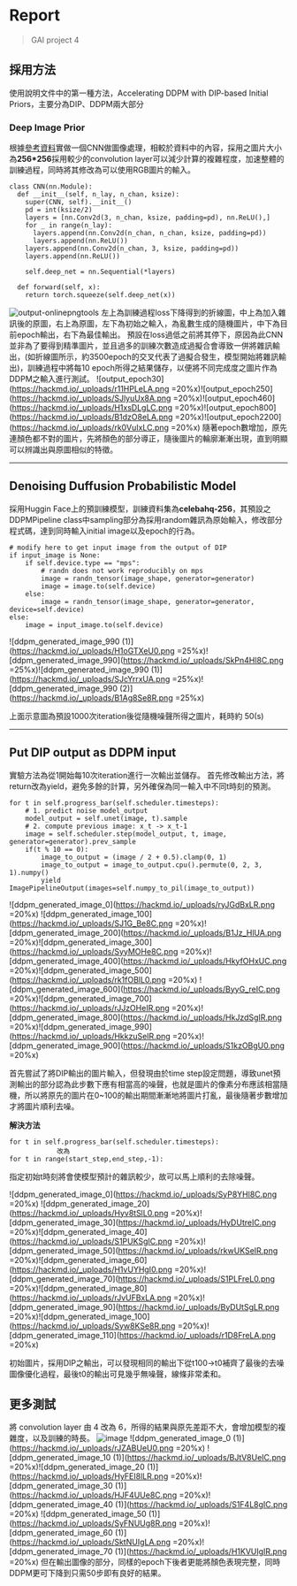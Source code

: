 # Report
>GAI project 4 

## 採用方法

使用說明文件中的第一種方法，Accelerating DDPM with DIP-based Initial Priors，主要分為DIP、DDPM兩大部分


### Deep Image Prior
根據[參考資料](https://youtu.be/FPzi8cUhNNY?si=8n8xqAq4LTwlreLy)實做一個CNN做圖像處理，相較於資料中的內容，採用之圖片大小為**256*256**採用較少的convolution layer可以減少計算的複雜程度，加速整體的訓練過程，同時將其修改為可以使用RGB圖片的輸入。
```python=
class CNN(nn.Module):
  def __init__(self, n_lay, n_chan, ksize):
    super(CNN, self).__init__()
    pd = int(ksize/2)
    layers = [nn.Conv2d(3, n_chan, ksize, padding=pd), nn.ReLU(),]
    for _ in range(n_lay):
      layers.append(nn.Conv2d(n_chan, n_chan, ksize, padding=pd))
      layers.append(nn.ReLU())
    layers.append(nn.Conv2d(n_chan, 3, ksize, padding=pd)) 
    layers.append(nn.ReLU())

    self.deep_net = nn.Sequential(*layers)

  def forward(self, x):
    return torch.squeeze(self.deep_net(x))
```


![output-onlinepngtools](https://hackmd.io/_uploads/BJuJWreIC.png)
左上為訓練過程loss下降得到的折線圖，中上為加入雜訊後的原圖，右上為原圖，左下為初始之輸入，為亂數生成的隨機圖片，中下為目前epoch輸出，右下為最佳輸出。
預設在loss過低之前將其停下，原因為此CNN並非為了要得到精準圖片，並且過多的訓練次數造成過擬合會導致一併將雜訊輸出，(如折線圖所示，約3500epoch的交叉代表了過擬合發生，模型開始將雜訊輸出)，訓練過程中將每10 epoch所得之結果儲存，以便將不同完成度之圖片作為DDPM之輸入進行測試。
![output_epoch30](https://hackmd.io/_uploads/r11HPLeLA.png =20%x)![output_epoch250](https://hackmd.io/_uploads/SJlyuUx8A.png =20%x)![output_epoch460](https://hackmd.io/_uploads/H1xsDLgLC.png =20%x)![output_epoch800](https://hackmd.io/_uploads/B1dzO8eLA.png =20%x)![output_epoch2200](https://hackmd.io/_uploads/rk0VuIxLC.png =20%x)
隨著epoch數增加，原先連顏色都不對的圖片，先將顏色的部分導正，隨後圖片的輪廓漸漸出現，直到明顯可以辨識出與原圖相似的特徵。

---

## Denoising Duffusion Probabilistic Model
採用Huggin Face上的預訓練模型，訓練資料集為**celebahq-256**，其預設之DDPMPipeline class中sampling部分為採用random雜訊為原始輸入，修改部分程式碼，達到同時輸入initial image以及epoch的行為。

```python=
# modify here to get input image from the output of DIP
if input_image is None:
    if self.device.type == "mps":
        # randn does not work reproducibly on mps
        image = randn_tensor(image_shape, generator=generator)
        image = image.to(self.device)
    else:
        image = randn_tensor(image_shape, generator=generator, device=self.device)
else:
    image = input_image.to(self.device)
```
![ddpm_generated_image_990 (1)](https://hackmd.io/_uploads/H1oGTXeU0.png =25%x)![ddpm_generated_image_990](https://hackmd.io/_uploads/SkPn4Hl8C.png =25%x)![ddpm_generated_image_990 (1)](https://hackmd.io/_uploads/SJcYrrxUA.png =25%x)![ddpm_generated_image_990 (2)](https://hackmd.io/_uploads/B1Ag8Se8R.png =25%x)


上面示意圖為預設1000次iteration後從隨機噪聲所得之圖片，耗時約 50(s)

---

## Put DIP output as DDPM input
實驗方法為從1開始每10次iteration進行一次輸出並儲存。
首先修改輸出方法，將return改為yield，避免多餘的計算，另外確保為同一輸入中不同t時刻的預測。
```python=
for t in self.progress_bar(self.scheduler.timesteps):
    # 1. predict noise model_output
    model_output = self.unet(image, t).sample
    # 2. compute previous image: x_t -> x_t-1
    image = self.scheduler.step(model_output, t, image, generator=generator).prev_sample
    if(t % 10 == 0):
        image_to_output = (image / 2 + 0.5).clamp(0, 1)
        image_to_output = image_to_output.cpu().permute(0, 2, 3, 1).numpy()
        yield ImagePipelineOutput(images=self.numpy_to_pil(image_to_output))
```
![ddpm_generated_image_0](https://hackmd.io/_uploads/ryJGdBxLR.png =20%x)
![ddpm_generated_image_100](https://hackmd.io/_uploads/SJ1G_Be8C.png =20%x)![ddpm_generated_image_200](https://hackmd.io/_uploads/B1Jz_HlUA.png =20%x)![ddpm_generated_image_300](https://hackmd.io/_uploads/SyyMOHe8C.png =20%x)![ddpm_generated_image_400](https://hackmd.io/_uploads/HkyfOHxUC.png =20%x)![ddpm_generated_image_500](https://hackmd.io/_uploads/rk1fOBlL0.png =20%x)
![ddpm_generated_image_600](https://hackmd.io/_uploads/ByyG_reIC.png =20%x)![ddpm_generated_image_700](https://hackmd.io/_uploads/rJJzOHeIR.png =20%x)![ddpm_generated_image_800](https://hackmd.io/_uploads/HkJzdSgIR.png =20%x)![ddpm_generated_image_990](https://hackmd.io/_uploads/HkkzuSeIR.png =20%x)![ddpm_generated_image_900](https://hackmd.io/_uploads/S1kzOBgU0.png =20%x)

首先嘗試了將DIP輸出的圖片輸入，但發現由於time step設定問題，導致unet預測輸出的部分認為此步數下應有相當高的噪聲，也就是圖片的像素分布應該相當隨機，所以將原先的圖片在0~100的輸出期間漸漸地將圖片打亂，最後隨著步數增加才將圖片順利去噪。

**解決方法**
```pythopn
for t in self.progress_bar(self.scheduler.timesteps):
            改為
for t in range(start_step,end_step,-1):
```
指定初始t時刻將會使模型預計的雜訊較少，故可以馬上順利的去除噪聲。

![ddpm_generated_image_0](https://hackmd.io/_uploads/SyP8YHl8C.png =20%x)
![ddpm_generated_image_20](https://hackmd.io/_uploads/Hyv8tSlL0.png =20%x)![ddpm_generated_image_30](https://hackmd.io/_uploads/HyDUtreIC.png =20%x)![ddpm_generated_image_40](https://hackmd.io/_uploads/S1PUKSgIC.png =20%x)![ddpm_generated_image_50](https://hackmd.io/_uploads/rkwUKSeIR.png =20%x)![ddpm_generated_image_60](https://hackmd.io/_uploads/H1vUYHgI0.png =20%x)![ddpm_generated_image_70](https://hackmd.io/_uploads/S1PLFreL0.png =20%x)![ddpm_generated_image_80](https://hackmd.io/_uploads/rJvUFBxLA.png =20%x)![ddpm_generated_image_90](https://hackmd.io/_uploads/ByDUtSgLR.png =20%x)![ddpm_generated_image_100](https://hackmd.io/_uploads/Syw8KSe8R.png =20%x)![ddpm_generated_image_110](https://hackmd.io/_uploads/r1D8FreLA.png =20%x)

初始圖片，採用DIP之輸出，可以發現相同的輸出下從t100->t0補齊了最後的去噪圖像優化過程，最後t0的輸出可見幾乎無噪聲，線條非常柔和。

## 更多測試
將 convolution layer 由 4 改為 6，所得的結果與原先差距不大，會增加模型的複雜度，以及訓練的時長。 
![image](https://hackmd.io/_uploads/rymgEIxIR.png)
![ddpm_generated_image_0 (1)](https://hackmd.io/_uploads/rJZABUeU0.png =20%x)
![ddpm_generated_image_10 (1)](https://hackmd.io/_uploads/BJtV8UeIC.png =20%x)![ddpm_generated_image_20 (1)](https://hackmd.io/_uploads/HyFEI8lLR.png =20%x)![ddpm_generated_image_30 (1)](https://hackmd.io/_uploads/HJF4UUe8C.png =20%x)![ddpm_generated_image_40 (1)](https://hackmd.io/_uploads/S1F4L8gIC.png =20%x)
![ddpm_generated_image_50 (1)](https://hackmd.io/_uploads/SyFNUUg8R.png =20%x)![ddpm_generated_image_60 (1)](https://hackmd.io/_uploads/SktNUIgLA.png =20%x)![ddpm_generated_image_70 (1)](https://hackmd.io/_uploads/H1KVUIgIR.png =20%x)
但在輸出圖像的部分，同樣的epoch下後者更能將顏色表現完整，同時DDPM更可下降到只需50步即有良好的結果。
